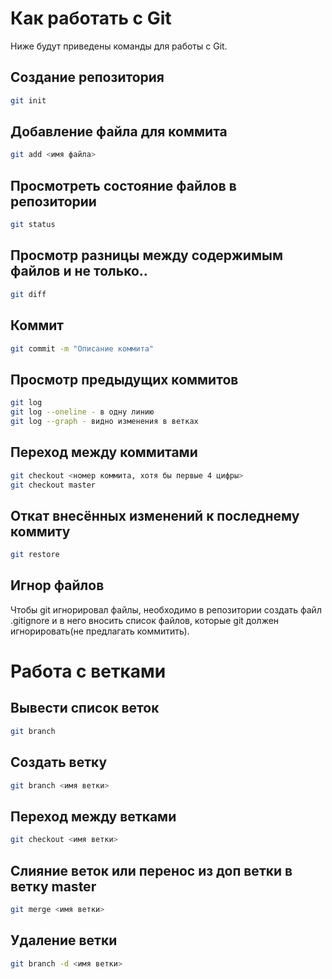 # Как работать с Git
Ниже будут приведены команды для работы с Git.

## Создание репозитория
```sh
git init
```

## Добавление файла для коммита
```sh
git add <имя файла>
```

## Просмотреть состояние файлов в репозитории
```sh
git status
```

## Просмотр разницы между содержимым файлов и не только..
```sh
git diff
```

## Коммит
```sh
git commit -m "Описание коммита"
```

## Просмотр предыдущих коммитов
```sh
git log
git log --oneline - в одну линию
git log --graph - видно изменения в ветках
```

## Переход между коммитами
```sh
git checkout <номер коммита, хотя бы первые 4 цифры>
git checkout master
```

## Откат внесённых изменений к последнему коммиту
```sh
git restore
```

## Игнор файлов

Чтобы git игнорировал файлы, необходимо в репозитории создать файл .gitignore и в него вносить список файлов, которые git должен игнорировать(не предлагать коммитить).


# Работа с ветками

## Вывести список веток
```sh
git branch
```

## Создать ветку
```sh
git branch <имя ветки>
```

## Переход между ветками
```sh
git checkout <имя ветки>
```

## Слияние веток или перенос из доп ветки в ветку master
```sh
git merge <имя ветки>
```

## Удаление ветки
```sh
git branch -d <имя ветки>
```
